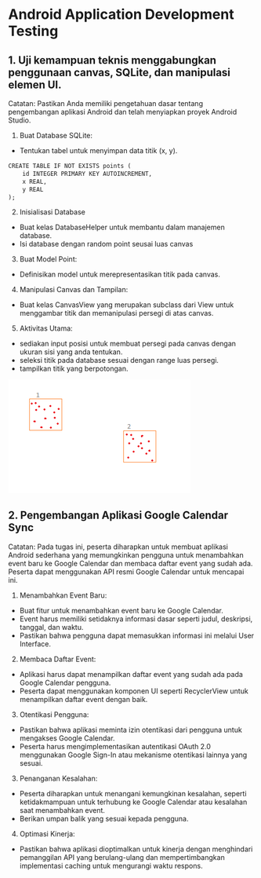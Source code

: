 # Android Application Development Testing

## 1. Uji kemampuan teknis menggabungkan penggunaan canvas, SQLite, dan manipulasi elemen UI.

Catatan: Pastikan Anda memiliki pengetahuan dasar tentang pengembangan aplikasi Android dan telah menyiapkan proyek Android Studio.

1. Buat Database SQLite:
- Tentukan tabel untuk menyimpan data titik (x, y).
```
CREATE TABLE IF NOT EXISTS points (
    id INTEGER PRIMARY KEY AUTOINCREMENT,
    x REAL,
    y REAL
);
```
2. Inisialisasi Database
- Buat kelas DatabaseHelper untuk membantu dalam manajemen database.
- Isi database dengan random point seusai luas canvas 

3. Buat Model Point:
- Definisikan model untuk merepresentasikan titik pada canvas.

4. Manipulasi Canvas dan Tampilan:
- Buat kelas CanvasView yang merupakan subclass dari View untuk menggambar titik dan memanipulasi persegi di atas canvas. 

5. Aktivitas Utama:
- sediakan input posisi untuk membuat persegi pada canvas dengan ukuran sisi yang anda tentukan.
- seleksi titik pada database sesuai dengan range luas persegi.
- tampilkan titik yang berpotongan.

![Contoh Alt Text](img.png)

## 2. Pengembangan Aplikasi Google Calendar Sync
Catatan: Pada tugas ini, peserta diharapkan untuk membuat aplikasi Android sederhana yang memungkinkan pengguna untuk menambahkan event baru ke Google Calendar dan membaca daftar event yang sudah ada. Peserta dapat menggunakan API resmi Google Calendar untuk mencapai ini.

1. Menambahkan Event Baru:
- Buat fitur untuk menambahkan event baru ke Google Calendar. 
- Event harus memiliki setidaknya informasi dasar seperti judul, deskripsi, tanggal, dan waktu. 
- Pastikan bahwa pengguna dapat memasukkan informasi ini melalui User Interface.

2. Membaca Daftar Event:
- Aplikasi harus dapat menampilkan daftar event yang sudah ada pada Google Calendar pengguna. 
- Peserta dapat menggunakan komponen UI seperti RecyclerView untuk menampilkan daftar event dengan baik.

3. Otentikasi Pengguna:
- Pastikan bahwa aplikasi meminta izin otentikasi dari pengguna untuk mengakses Google Calendar. 
- Peserta harus mengimplementasikan autentikasi OAuth 2.0 menggunakan Google Sign-In atau mekanisme otentikasi lainnya yang sesuai.

3. Penanganan Kesalahan:
- Peserta diharapkan untuk menangani kemungkinan kesalahan, seperti ketidakmampuan untuk terhubung ke Google Calendar atau kesalahan saat menambahkan event. 
- Berikan umpan balik yang sesuai kepada pengguna.

4. Optimasi Kinerja:
- Pastikan bahwa aplikasi dioptimalkan untuk kinerja dengan menghindari pemanggilan API yang berulang-ulang dan mempertimbangkan implementasi caching untuk mengurangi waktu respons.